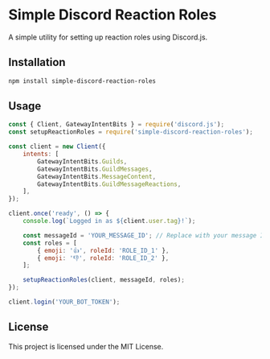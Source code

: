 # Simple Discord Reaction Roles

A simple utility for setting up reaction roles using Discord.js.

## Installation

```bash
npm install simple-discord-reaction-roles
```

## Usage

```javascript
const { Client, GatewayIntentBits } = require('discord.js');
const setupReactionRoles = require('simple-discord-reaction-roles');

const client = new Client({
    intents: [
        GatewayIntentBits.Guilds,
        GatewayIntentBits.GuildMessages,
        GatewayIntentBits.MessageContent,
        GatewayIntentBits.GuildMessageReactions,
    ],
});

client.once('ready', () => {
    console.log(`Logged in as ${client.user.tag}!`);

    const messageId = 'YOUR_MESSAGE_ID'; // Replace with your message ID
    const roles = [
        { emoji: '👍', roleId: 'ROLE_ID_1' },
        { emoji: '👎', roleId: 'ROLE_ID_2' },
    ];

    setupReactionRoles(client, messageId, roles);
});

client.login('YOUR_BOT_TOKEN');
```

## License

This project is licensed under the MIT License.